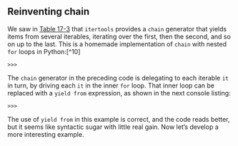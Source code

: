 ## Reinventing chain

We saw in [Table 17-3](#merging_genfunc_tbl) that `itertools` provides a `chain` generator that yields items from several iterables, iterating over the first, then the second, and so on up to the last. This is a homemade implementation of `chain` with nested `for` loops in Python:[^10]

```
>>> 
```

The `chain` generator in the preceding code is delegating to each iterable `it` in turn, by driving each `it` in the inner `for` loop. That inner loop can be replaced with a `yield from` expression, as shown in the next console listing:

```
>>> 
```

The use of `yield from` in this example is correct, and the code reads better, but it seems like syntactic sugar with little real gain. Now let’s develop a more interesting example.